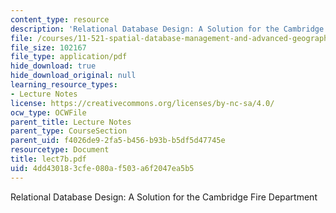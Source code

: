 ```yaml
---
content_type: resource
description: 'Relational Database Design: A Solution for the Cambridge Fire Department'
file: /courses/11-521-spatial-database-management-and-advanced-geographic-information-systems-spring-2003/4dd430183cfe080af503a6f2047ea5b5_lect7b.pdf
file_size: 102167
file_type: application/pdf
hide_download: true
hide_download_original: null
learning_resource_types:
- Lecture Notes
license: https://creativecommons.org/licenses/by-nc-sa/4.0/
ocw_type: OCWFile
parent_title: Lecture Notes
parent_type: CourseSection
parent_uid: f4026de9-2fa5-b456-b93b-b5df5d47745e
resourcetype: Document
title: lect7b.pdf
uid: 4dd43018-3cfe-080a-f503-a6f2047ea5b5
---
```

Relational Database Design: A Solution for the Cambridge Fire Department